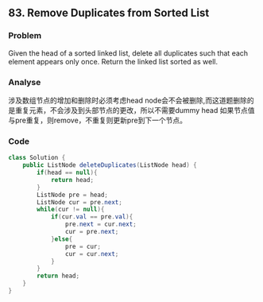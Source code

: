 ## 83. Remove Duplicates from Sorted List

### Problem

Given the head of a sorted linked list, delete all duplicates such that each element appears only once. Return the linked list sorted as well.

### Analyse
涉及数组节点的增加和删除时必须考虑head node会不会被删除,而这道题删除的是重复元素，不会涉及到头部节点的更改，所以不需要dummy head
如果节点值与pre重复，则remove，不重复则更新pre到下一个节点。

### Code
```java
class Solution {
    public ListNode deleteDuplicates(ListNode head) {
        if(head == null){
            return head;
        }
        ListNode pre = head;
        ListNode cur = pre.next;
        while(cur != null){
            if(cur.val == pre.val){
                pre.next = cur.next;
                cur = pre.next;
            }else{
                pre = cur;
                cur = cur.next;
            }
        }
        return head;
    }
}
```
